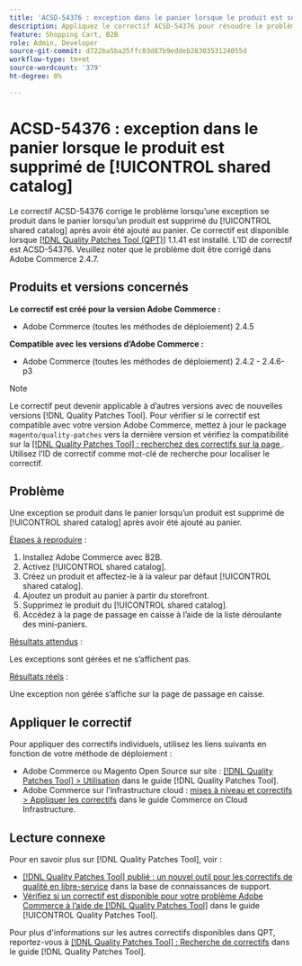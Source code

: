 ```yaml
---
title: 'ACSD-54376 : exception dans le panier lorsque le produit est supprimé de [!UICONTROL shared catalog]'
description: Appliquez le correctif ACSD-54376 pour résoudre le problème Adobe Commerce en raison duquel une exception se produit dans le panier lorsqu’un produit est supprimé de l’ [!UICONTROL shared catalog] après avoir été ajouté au panier.
feature: Shopping Cart, B2B
role: Admin, Developer
source-git-commit: d722ba5ba25ffc03d87b9eddeb2830353124055d
workflow-type: tm+mt
source-wordcount: '379'
ht-degree: 0%

---
```


# ACSD-54376 : exception dans le panier lorsque le produit est supprimé de [!UICONTROL shared catalog]

Le correctif ACSD-54376 corrige le problème lorsqu’une exception se produit dans le panier lorsqu’un produit est supprimé du [!UICONTROL shared catalog] après avoir été ajouté au panier. Ce correctif est disponible lorsque [[!DNL Quality Patches Tool (QPT)]](https://experienceleague.adobe.com/en/docs/commerce-knowledge-base/kb/announcements/commerce-announcements/magento-quality-patches-released-new-tool-to-self-serve-quality-patches) 1.1.41 est installé. L’ID de correctif est ACSD-54376. Veuillez noter que le problème doit être corrigé dans Adobe Commerce 2.4.7.

## Produits et versions concernés

**Le correctif est créé pour la version Adobe Commerce :**

* Adobe Commerce (toutes les méthodes de déploiement) 2.4.5

**Compatible avec les versions d’Adobe Commerce :**

* Adobe Commerce (toutes les méthodes de déploiement) 2.4.2 - 2.4.6-p3

>[!NOTE]
>
>Le correctif peut devenir applicable à d’autres versions avec de nouvelles versions [!DNL Quality Patches Tool]. Pour vérifier si le correctif est compatible avec votre version Adobe Commerce, mettez à jour le package `magento/quality-patches` vers la dernière version et vérifiez la compatibilité sur la [[!DNL Quality Patches Tool] : recherchez des correctifs sur la page ](https://experienceleague.adobe.com/tools/commerce-quality-patches/index.html). Utilisez l’ID de correctif comme mot-clé de recherche pour localiser le correctif.

## Problème

Une exception se produit dans le panier lorsqu’un produit est supprimé de [!UICONTROL shared catalog] après avoir été ajouté au panier.

<u>Étapes à reproduire</u> :

1. Installez Adobe Commerce avec B2B.
1. Activez [!UICONTROL shared catalog].
1. Créez un produit et affectez-le à la valeur par défaut [!UICONTROL shared catalog].
1. Ajoutez un produit au panier à partir du storefront.
1. Supprimez le produit du [!UICONTROL shared catalog].
1. Accédez à la page de passage en caisse à l’aide de la liste déroulante des mini-paniers.

<u>Résultats attendus</u> :

Les exceptions sont gérées et ne s’affichent pas.

<u>Résultats réels</u> :

Une exception non gérée s’affiche sur la page de passage en caisse.

## Appliquer le correctif

Pour appliquer des correctifs individuels, utilisez les liens suivants en fonction de votre méthode de déploiement :

* Adobe Commerce ou Magento Open Source sur site : [[!DNL Quality Patches Tool] > Utilisation](https://experienceleague.adobe.com/docs/commerce-operations/tools/quality-patches-tool/usage.html) dans le guide [!DNL Quality Patches Tool].
* Adobe Commerce sur l’infrastructure cloud : [mises à niveau et correctifs > Appliquer les correctifs](https://experienceleague.adobe.com/docs/commerce-cloud-service/user-guide/develop/upgrade/apply-patches.html) dans le guide Commerce on Cloud Infrastructure.

## Lecture connexe

Pour en savoir plus sur [!DNL Quality Patches Tool], voir :

* [[!DNL Quality Patches Tool] publié : un nouvel outil pour les correctifs de qualité en libre-service](https://experienceleague.adobe.com/en/docs/commerce-knowledge-base/kb/announcements/commerce-announcements/magento-quality-patches-released-new-tool-to-self-serve-quality-patches) dans la base de connaissances de support.
* [Vérifiez si un correctif est disponible pour votre problème Adobe Commerce à l’aide de  [!DNL Quality Patches Tool]](/help/tools/quality-patches-tool/patches-available-in-qpt/check-patch-for-magento-issue-with-magento-quality-patches.md) dans le guide [!UICONTROL Quality Patches Tool].


Pour plus d&#39;informations sur les autres correctifs disponibles dans QPT, reportez-vous à [[!DNL Quality Patches Tool] : Recherche de correctifs](https://experienceleague.adobe.com/tools/commerce-quality-patches/index.html) dans le guide [!DNL Quality Patches Tool].
